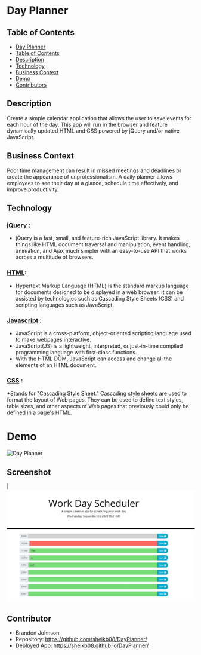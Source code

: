# Day Planner

## Table of Contents
  - [Day Planner](#day-planner)
  - [Table of Contents](#table-of-contents)
  - [Description](#description)
  - [Technology](#technology)
  - [Business Context](#business-context)
  - [Demo](#demo)
  - [Contributors](#contributors)


## Description

Create a simple calendar application that allows the user to save events for each hour of the day. This app will run in the browser and feature dynamically updated HTML and CSS powered by jQuery and/or native JavaScript.


## Business Context

Poor time management can result in missed meetings and deadlines or create the appearance of unprofessionalism. A daily planner allows employees to see their day at a glance, schedule time effectively, and improve productivity.


## Technology 

### [jQuery](https://jquery.com/) : 
* jQuery is a fast, small, and feature-rich JavaScript library. It makes things like HTML document traversal and manipulation, event handling, animation, and Ajax much simpler with an easy-to-use API that works across a multitude of browsers.

### [HTML](https://www.w3schools.com/tags/tag_meta.asp): 
* Hypertext Markup Language (HTML) is the standard markup language for documents designed to be displayed in a web browser. It can be assisted by technologies such as Cascading Style Sheets (CSS) and scripting languages such as JavaScript.

### [Javascript](https://developer.mozilla.org/en-US/docs/Web/JavaScript) : 
* JavaScript is a cross-platform, object-oriented scripting language used to make webpages interactive.
* JavaScript(JS) is a lightweight, interpreted, or just-in-time compiled programming language with first-class functions. 
* With the HTML DOM, JavaScript can access and change all the elements of an HTML document.

### [CSS](https://www.w3schools.com/css/css_intro.asp) : 
*Stands for "Cascading Style Sheet." Cascading style sheets are used to format the layout of Web pages. They can be used to define text styles, table sizes, and other aspects of Web pages that previously could only be defined in a page's HTML.


# Demo
![Day Planner](assets/day_demo.gif) 

## Screenshot  
|![HTML Screenshot](assets/workday.JPG)

## Contributor
* Brandon Johnson
* Repository: https://github.com/sheikb08/DayPlanner/
* Deployed App: https://sheikb08.github.io/DayPlanner/


